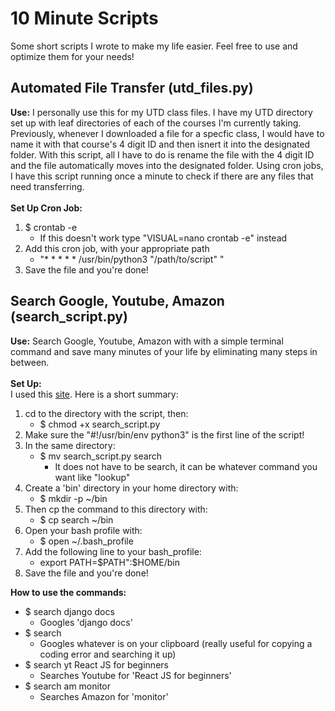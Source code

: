 # 10 Minute Scripts
Some short scripts I wrote to make my life easier. Feel free to use and optimize them for your needs!

## Automated File Transfer (utd_files.py)
<strong>Use:</strong> I personally use this for my UTD class files. 
I have my UTD directory set up with leaf directories of each of the courses I'm currently taking. 
Previously, whenever I downloaded a file for a specfic class,
I would have to name it with that course's 4 digit ID and then isnert it into the designated folder.
With this script, all I have to do is rename the file with the 4 digit ID and the file automatically
moves into the designated folder. Using cron jobs, I have this script running once a minute to check
if there are any files that need transferring. <br><br>
<strong>Set Up Cron Job:</strong><br>
1. $ crontab -e 
   * If this doesn't work type "VISUAL=nano crontab -e" instead
2. Add this cron job, with your appropriate path
   * "* * * * * /usr/bin/python3 "/path/to/script" "
3. Save the file and you're done!
## Search Google, Youtube, Amazon (search_script.py)
<strong>Use:</strong> Search Google, Youtube, Amazon with with a simple terminal command and save
many minutes of your life by eliminating many steps in between. <br><br>
<strong>Set Up:</strong><br>
I used this <a href="https://dbader.org/blog/how-to-make-command-line-commands-with-python">site</a>. Here is a short summary: <br>
1. cd to the directory with the script, then:
   * $ chmod +x search_script.py
2. Make sure the "#!/usr/bin/env python3" is the first line of the script!
3. In the same directory:
   * $ mv search_script.py search
     * It does not have to be search, it can be whatever command you want like "lookup"
4. Create a 'bin' directory in your home directory with:
   * $ mkdir -p ~/bin
5. Then cp the command to this directory with:
   * $ cp search ~/bin
6. Open your bash profile with:
   * $ open ~/.bash_profile
7. Add the following line to your bash_profile:
   * export PATH=$PATH":$HOME/bin
8. Save the file and you're done! 

<strong>How to use the commands:</strong><br>
* $ search django docs
  * Googles 'django docs'
* $ search
  * Googles whatever is on your clipboard (really useful for copying a coding error and searching it up)
* $ search yt React JS for beginners
  * Searches Youtube for 'React JS for beginners'
* $ search am monitor
  * Searches Amazon for 'monitor'
